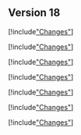 
## Version 18

[!include["Changes"](./_changes18.00.md)]

[!include["Changes"](./_changes18.01.md)]

[!include["Changes"](./_changes18.02.md)]

[!include["Changes"](./_changes18.03.md)]

[!include["Changes"](./_changes18.04.md)]

[!include["Changes"](./_changes18.05.md)]

[!include["Changes"](./_changes18.06.md)]
